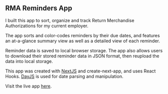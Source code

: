 ## RMA Reminders App

I built this app to sort, organize and track Return Merchandise Authorizations for my current employer.

The app sorts and color-codes reminders by their due dates, and features an at-a-glance summary view as well as a detailed view of each reminder. 

Reminder data is saved to local browser storage. The app also allows users to download their stored reminder data in JSON format, then reupload the data into local storage.

This app was created with [NextJS](https://nextjs.org/) and create-next-app, and uses React Hooks. [DayJS](https://day.js.org/) is used for date parsing and manipulation.

Visit the live app [here](https://rma-reminders.vercel.app/).

